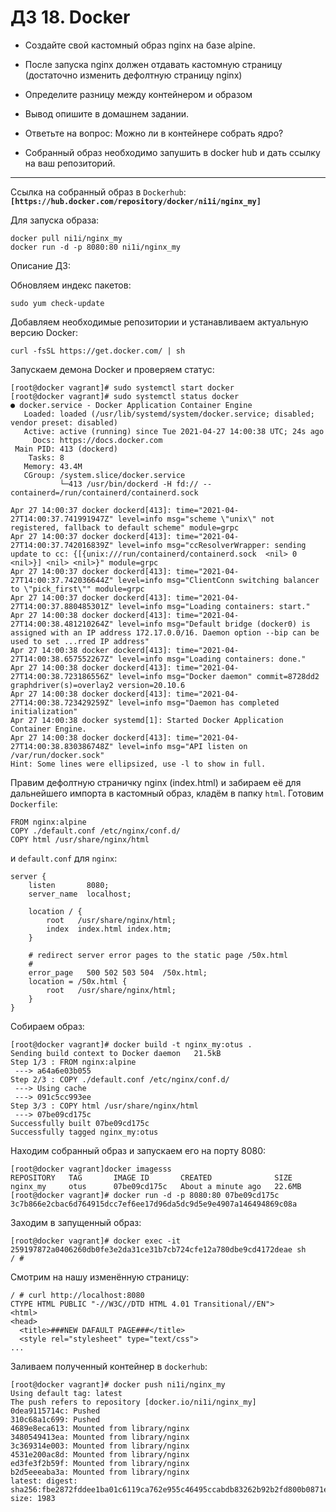 # ДЗ 18. Docker
* Создайте свой кастомный образ nginx на базе alpine.

* После запуска nginx должен отдавать кастомную страницу (достаточно изменить дефолтную страницу nginx)

* Определите разницу между контейнером и образом

* Вывод опишите в домашнем задании.

* Ответьте на вопрос: Можно ли в контейнере собрать ядро?

* Собранный образ необходимо запушить в docker hub и дать ссылку на ваш репозиторий.
---
Ссылка на собранный образ в `Dockerhub`: **`[https://hub.docker.com/repository/docker/ni1i/nginx_my]`**

Для запуска образа:
```
docker pull ni1i/nginx_my
docker run -d -p 8080:80 ni1i/nginx_my
```

Описание ДЗ:

Обновляем индекс пакетов:
```
sudo yum check-update
```
Добавляем необходимые репозитории и устанавливаем актуальную версию Docker:
```
curl -fsSL https://get.docker.com/ | sh
```
Запускаем демона Docker и проверяем статус:
```
[root@docker vagrant]# sudo systemctl start docker
[root@docker vagrant]# sudo systemctl status docker
● docker.service - Docker Application Container Engine
   Loaded: loaded (/usr/lib/systemd/system/docker.service; disabled; vendor preset: disabled)
   Active: active (running) since Tue 2021-04-27 14:00:38 UTC; 24s ago
     Docs: https://docs.docker.com
 Main PID: 413 (dockerd)
    Tasks: 8
   Memory: 43.4M
   CGroup: /system.slice/docker.service
           └─413 /usr/bin/dockerd -H fd:// --containerd=/run/containerd/containerd.sock

Apr 27 14:00:37 docker dockerd[413]: time="2021-04-27T14:00:37.741991947Z" level=info msg="scheme \"unix\" not registered, fallback to default scheme" module=grpc
Apr 27 14:00:37 docker dockerd[413]: time="2021-04-27T14:00:37.742016839Z" level=info msg="ccResolverWrapper: sending update to cc: {[{unix:///run/containerd/containerd.sock  <nil> 0 <nil>}] <nil> <nil>}" module=grpc
Apr 27 14:00:37 docker dockerd[413]: time="2021-04-27T14:00:37.742036644Z" level=info msg="ClientConn switching balancer to \"pick_first\"" module=grpc
Apr 27 14:00:37 docker dockerd[413]: time="2021-04-27T14:00:37.880485301Z" level=info msg="Loading containers: start."
Apr 27 14:00:38 docker dockerd[413]: time="2021-04-27T14:00:38.481210264Z" level=info msg="Default bridge (docker0) is assigned with an IP address 172.17.0.0/16. Daemon option --bip can be used to set ...rred IP address"
Apr 27 14:00:38 docker dockerd[413]: time="2021-04-27T14:00:38.657552267Z" level=info msg="Loading containers: done."
Apr 27 14:00:38 docker dockerd[413]: time="2021-04-27T14:00:38.723186556Z" level=info msg="Docker daemon" commit=8728dd2 graphdriver(s)=overlay2 version=20.10.6
Apr 27 14:00:38 docker dockerd[413]: time="2021-04-27T14:00:38.723429259Z" level=info msg="Daemon has completed initialization"
Apr 27 14:00:38 docker systemd[1]: Started Docker Application Container Engine.
Apr 27 14:00:38 docker dockerd[413]: time="2021-04-27T14:00:38.830386748Z" level=info msg="API listen on /var/run/docker.sock"
Hint: Some lines were ellipsized, use -l to show in full.

```
Правим дефолтную страничку nginx (index.html) и забираем её для дальнейшего импорта в кастомный образ, кладём в папку `html`.
Готовим `Dockerfile`:
```
FROM nginx:alpine
COPY ./default.conf /etc/nginx/conf.d/
COPY html /usr/share/nginx/html
```
и `default.conf` для `nginx`:
```
server {
    listen       8080;
    server_name  localhost;

    location / {
        root   /usr/share/nginx/html;
        index  index.html index.htm;
    }

    # redirect server error pages to the static page /50x.html
    #
    error_page   500 502 503 504  /50x.html;
    location = /50x.html {
        root   /usr/share/nginx/html;
    }
}
```

Собираем образ:
```
[root@docker vagrant]# docker build -t nginx_my:otus .
Sending build context to Docker daemon   21.5kB
Step 1/3 : FROM nginx:alpine
 ---> a64a6e03b055
Step 2/3 : COPY ./default.conf /etc/nginx/conf.d/
 ---> Using cache
 ---> 091c5cc993ee
Step 3/3 : COPY html /usr/share/nginx/html
 ---> 07be09cd175c
Successfully built 07be09cd175c
Successfully tagged nginx_my:otus

```
Находим собранный образ и запускаем его на порту 8080:
```
[root@docker vagrant]docker imagesss
REPOSITORY   TAG       IMAGE ID       CREATED              SIZE
nginx_my     otus      07be09cd175c   About a minute ago   22.6MB
[root@docker vagrant]# docker run -d -p 8080:80 07be09cd175c
3c7b866e2cbac6d764915dcc7ef6ee17d96da5dc9d5e9e4907a146494869c08a
```
Заходим в запущенный образ:
```
[root@docker vagrant]# docker exec -it 259197872a0406260db0fe3e2da31ce31b7cb724cfe12a780dbe9cd4172deae sh
/ #
```
Смотрим на нашу изменённую страницу:
```
/ # curl http://localhost:8080
CTYPE HTML PUBLIC "-//W3C//DTD HTML 4.01 Transitional//EN">
<html>
<head>
  <title>###NEW DAFAULT PAGE###</title>
  <style rel="stylesheet" type="text/css">
...
```
Заливаем полученный контейнер в `dockerhub`:
```
[root@docker vagrant]# docker push ni1i/nginx_my
Using default tag: latest
The push refers to repository [docker.io/ni1i/nginx_my]
0dea9115714c: Pushed
310c68a1c699: Pushed
4689e8eca613: Mounted from library/nginx
3480549413ea: Mounted from library/nginx
3c369314e003: Mounted from library/nginx
4531e200ac8d: Mounted from library/nginx
ed3fe3f2b59f: Mounted from library/nginx
b2d5eeeaba3a: Mounted from library/nginx
latest: digest: sha256:fbe2872fddee1ba01c6119ca762e955c46495ccabdb83262b92b2fd800b0871e size: 1983
```
